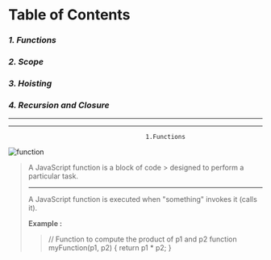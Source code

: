 # **Table of Contents**
### *1. Functions*
### *2. Scope*
### *3. Hoisting*
### *4. Recursion and Closure*

___
___

                                          1.Functions
![function](https://masteringjs.io/assets/logo.png) 

> A JavaScript function is a block of code > designed to perform a particular task.
> ___
>A JavaScript function is executed when  "something" invokes it (calls it).
>
>
>
> **Example :**
>> // Function to compute the product of p1 and p2
> function myFunction(p1, p2) {
>  return p1 * p2;
> }
